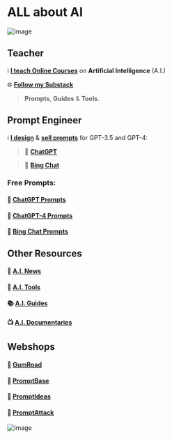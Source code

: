 # ALL about AI

![image](https://github.com/cas-van-vliet/cas-van-vliet/assets/146363448/3dd31fae-6c77-47f9-93ee-85e59bb23d83)

## Teacher

ℹ️ [**I teach Online Courses**](https://www.volksuniversiteitamsterdam.nl/) on **Artificial Intelligence** (A.I.)

🌐 **[Follow my Substack](https://casvanvliet.substack.com)** 

> **Prompts**, **Guides** & **Tools**.

## Prompt Engineer

ℹ️ [**I design**](https://github.com/cas-van-vliet/chatgpt-prompts) & [**sell prompts**](https://prompthero.com/casvanvliet) for GPT-3.5 and GPT-4:

> 🤖 **[ChatGPT](https://chat.openai.com)**

> 🤖 **[Bing Chat](https://bing.com/chat)**

### Free Prompts:

#### 💬 [ChatGPT Prompts](https://github.com/cas-van-vliet/chatgpt-prompts)

#### 💬 [ChatGPT-4 Prompts](https://github.com/cas-van-vliet/chatgpt-4-prompts)

#### 💬 [Bing Chat Prompts](https://github.com/cas-van-vliet/bing-chat-prompts)

## Other Resources

#### 📰 [A.I. News](https://github.com/cas-van-vliet/ai-news)

#### 🔧 [A.I. Tools](https://github.com/cas-van-vliet/ai-tools)

#### 📚 [A.I. Guides](https://github.com/cas-van-vliet/ai-guides)

#### 📺 [A.I. Documentaries](https://github.com/cas-van-vliet/ai-documentaries)


## Webshops

#### 🏪 [GumRoad](https://promptprophet.gumroad.com)

#### 🏪 [PromptBase](https://promptbase.com/promptprophet)

#### 🏪 [PromptIdeas](https://promptsideas.com/profile/casvanvliet)

#### 🏪 [PromptAttack](https://promptattack.com/casvanvliet)

![image](https://github.com/cas-van-vliet/cas-van-vliet/assets/146363448/76e39dd2-91b0-44ec-96db-0f2fb138b2d8)

<!---
cas-van-vliet/cas-van-vliet is a ✨ special ✨ repository because its `README.md` (this file) appears on your GitHub profile.
You can click the Preview link to take a look at your changes.
--->
